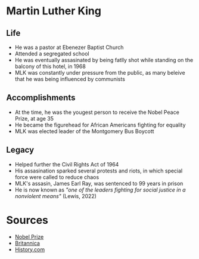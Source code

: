 # Martin Luther King


## Life
- He was a pastor at Ebenezer Baptist Church
- Attended a segregated school
- He was eventually assasinated by being fatlly shot while standing on the balcony of this hotel, in 1968
- MLK was constantly under pressure from the public, as many beleive that he was being influenced by communists

## Accomplishments
- At the time, he was the yougest person to receive the Nobel Peace Prize, at age 35
- He became the figurehead for African Americans fighting for equality
- MLK was elected leader of the Montgomery Bus Boycott

## Legacy
- Helped further the Civil Rights Act of 1964
- His assasination sparked several protests and riots, in which special force were called to reduce chaos
- MLK's assasin, James Earl Ray, was sentenced to 99 years in prison
- He is now known as *"one of the leaders fighting for social justice in a nonviolent means"* (Lewis, 2022)

# Sources
- [Nobel Prize](https://www.nobelprize.org/prizes/peace/1964/king/biographical/)
- [Britannica](https://www.britannica.com/biography/Martin-Luther-King-Jr)
- [History.com](https://www.history.com/this-day-in-history/dr-king-is-assassinated)
